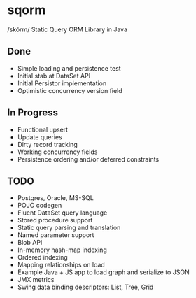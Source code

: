 sqorm
=====

/skôrm/ Static Query ORM Library in Java


Done
----
* Simple loading and persistence test
* Initial stab at DataSet API 
* Initial Persistor implementation
* Optimistic concurrency version field

In Progress
-----------
* Functional upsert
* Update queries
* Dirty record tracking
* Working concurrency fields
* Persistence ordering and/or deferred constraints

TODO
----
* Postgres, Oracle, MS-SQL
* POJO codegen
* Fluent DataSet query language
* Stored procedure support
* Static query parsing and translation
* Named parameter support
* Blob API
* In-memory hash-map indexing
* Ordered indexing
* Mapping relationships on load
* Example Java + JS app to load graph and serialize to JSON
* JMX metrics
* Swing data binding descriptors: List, Tree, Grid
